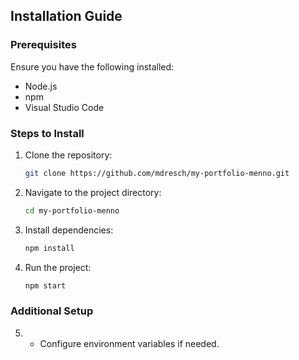 ## Installation Guide

### Prerequisites
Ensure you have the following installed:
- Node.js
- npm
- Visual Studio Code

### Steps to Install
1. Clone the repository:
   ```bash
   git clone https://github.com/mdresch/my-portfolio-menno.git
   ```

2. Navigate to the project directory:
   ```bash
   cd my-portfolio-menno
   ```

3. Install dependencies:
   ```bash
   npm install
   ```

4. Run the project:
   ```bash
   npm start
   ```

### Additional Setup
5. - Configure environment variables if needed.

